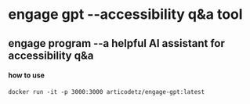 # engage gpt --accessibility q&a tool  


## engage program --a helpful  AI  assistant  for accessibility q&a

#### how to use 

```
docker run -it -p 3000:3000 articodetz/engage-gpt:latest
```
